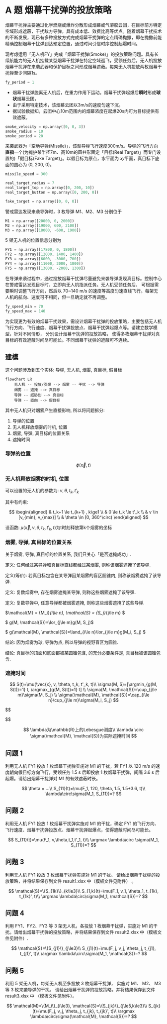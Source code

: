 # A 题 烟幕干扰弹的投放策略

烟幕干扰弹主要通过化学燃烧或爆炸分散形成烟幕或气溶胶云团，在目标前方特定空域形成遮蔽，干扰敌方导弹，具有成本低、效费比高等优点。随着烟幕干扰技术的不断发展，现已有多种投放方式完成烟幕干扰弹的定点精确抛撒，即在抛撒前能精确控制烟幕干扰弹到达预定位置，通过时间引信时序控制起爆时间。

现考虑运用「无人机FY」完成「烟幕干扰弹(Smoke)」的投放策略问题。具有长续航能力的无人机挂载某型烟幕干扰弹在特定空域巡飞，受领任务后，无人机投放烟幕干扰弹在来袭武器和保护目标之间形成烟幕遮蔽。每架无人机投放两枚烟幕干扰弹至少间隔1s。

```python
fy_period = 1
```

* 烟幕干扰弹脱离无人机后，在重力作用下运动。烟幕干扰弹起爆后**瞬时**形成**球状**烟幕云团，
* 由于采用特定技术，该烟幕云团以3m/s的速度匀速下沉。
* 据试验数据知，云团中心10m范围内的烟幕浓度在起爆20s内可为目标提供有效遮蔽。

```python
smoke_velocity = np.array([0, 0, 3])
smoke_radius = 10
smoke_period = 20
```

来袭武器为「空地导弹(Missile)」，该型导弹飞行速度300m/s。导弹的飞行方向**直指**一个(为掩护某半径7m、高10m的圆柱形固定「目标(Real Target)」而专门设置的)「假目标(Fake Target)」。以假目标为原点，水平面为 𝑥𝑦平面，真目标下底面的圆心为 (0, 200, 0)。

```python
missile_speed = 300
```

```python
real_target_radius = 7
real_target_top = np.array([0, 200, 10])
real_target_button = np.array([0, 200, 0])
```

```python
fake_target = np.array([0, 0, 0])
```

警戒雷达发现来袭导弹时，3 枚导弹 M1、M2、M3 分别位于

```python
M1 = np.array([20000, 0, 2000])
M2 = np.array([19000, 600, 2100])
M3 = np.array([18000, -600, 1900])
```

5 架无人机的位置信息分别为

```python
FY1 = np.array([17800, 0, 1800])
FY2 = np.array([12000, 1400, 1400])
FY3 = np.array([6000, -3000, 700])
FY4 = np.array([11000, 2000, 1800])
FY5 = np.array([13000, -2000, 1300])
```

在导弹来袭过程中，通过投放烟幕干扰弹尽量避免来袭导弹发现真目标。控制中心在警戒雷达发现目标时，立即向无人机指派任务。无人机受领任务后， 可根据需要瞬时调整飞行方向，然后以 70~140 m/s 的速度等高度匀速直线飞行。每架无人机的航向、速度可不相同，但一旦确定就不再调整。

```python
fy_speed_min = 70
fy_speed_max = 140
```

为实现更为有效的烟幕干扰效果，需设计烟幕干扰弹的投放策略，主要包括无人机飞行方向、飞行速度、烟幕干扰弹投放点、烟幕干扰弹起爆点等。请建立数学模型，针对不同情形， 分别设计烟幕干扰弹的投放策略， 使得多枚烟幕干扰弹对真目标的有效遮蔽时间尽可能长。不同烟幕干扰弹的遮蔽可不连续。

## 建模

这个问题涉及到五个实体: 导弹, 无人机, 烟雾, 真目标, 假目标

```mermaid
flowchart LR
    无人机 -- 投放/引爆 --> 烟雾 -- 干扰 --> 导弹
    烟雾 -- 遮掩 --> 真目标
    导弹 -- 威胁到 --> 真目标
    导弹 -- 直向 --> 假目标
```

其中无人机只对烟雾产生直接影响, 所以将问题拆分:

1. 导弹的位置
2. 无人机释放烟雾的时机, 位置
3. 烟雾, 导弹, 真目标的位置关系
4. 遮掩时间

### 导弹的位置

$$
\phi(\vec{x}, t)
$$

### 无人机释放烟雾的时机, 位置

可以设置的无人机的参数为: $v, \theta, t_k, t'_k$

其中有约束:

$$
\begin{aligned}
& t_k+1 \le t_{k+1} , k\ge1 \\
& 0 \le t_k \le t'_k \\ 
& v \in [v_{min}, v_{max}] \\
& \theta \in [0, 360^\circ)
\end{aligned}
$$

设函数: $\mu(\vec{x}, v, \theta, t_k, t'_k, t)$为t时刻释放第k个烟雾的坐标

### 烟雾, 导弹, 真目标的位置关系

关于烟雾, 导弹, 真目标的位置关系, 我们只关心「是否遮掩成功」.

定义: 任何经过某导弹和真目标直线都经过某烟雾, 则称该烟雾遮掩了该导弹.

定义(等价): 若真目标包含在某导弹因某烟雾的盲区圆锥内, 则称该烟雾遮掩了该导弹.

定义: 复数烟雾中, 存在烟雾遮掩某导弹, 则称这些烟雾遮掩了该导弹.

定义: 复数导弹中, 任意导弹都被烟雾遮掩, 则称这些烟雾遮掩了这些导弹.

$\mathcal{M} = \{M_i\}_{i\le n},  \mathcal{S} = \{S_j\}_{j\le m} $

$ g(M, \mathcal{S})=\lor_{j\le m}g(M, S_j)$

$ g(\mathcal{M}, \mathcal{S})=\land_{i\le n}\lor_{j\le m}g(M_i, S_j) $

结论: 因为烟雾为球, 导弹为点, 所以导弹的视野盲区为圆锥.

结论: 真目标的顶面和底面都被某圆锥包含, 的充分必要条件是, 真目标被该圆锥包含.

### 遮掩时间

$$
S(t)=\mu(\vec{x}, v, \theta, t_k, t'_k, t)\\
\sigma(M, S)=[\argmin_{g(M, S(t))=1} t, \argmax_{g(M, S(t))=1} t] \\
\sigma(M, \mathcal{S})=\cup_{j\le m}\sigma(M, S_j) \\
\sigma(\mathcal{M}, \mathcal{S})=\cap_{i\le n}\cup_{j\le m}\sigma(M_i, S_j)
$$

$$


$$

$$
\lambda为\mathbb{R}上的Lebesgue测度\\
\lambda \circ \sigma(\mathcal{M}, \mathcal{S})为实际遮掩时间
$$

## 问题 1

利用无人机 FY1 投放 1 枚烟幕干扰弹实施对 M1 的干扰，若 FY1 以 120 m/s 的速度朝向假目标方向飞行，受领任务 1.5 s 后即投放 1 枚烟幕干扰弹，间隔 3.6 s 后起爆。请给出烟幕干扰弹对 M1 的有效遮蔽时长。

$$
\theta = ...\\
S_{11}(t)=\mu(F_1, 120, \theta, 1.5, 1.5+3.6, t)\\
\lambda\circ\sigma(M_1, S_{11})=?
$$

## 问题 2

利用无人机 FY1 投放 1 枚烟幕干扰弹实施对 M1 的干扰，确定 FY1 的飞行方向、飞行速度、烟幕干扰弹投放点、烟幕干扰弹起爆点，使得遮蔽时间尽可能长。

$$
S_{11}(t)=\mu(F_1, v,\theta,t_1,t'_1, t)\\
\argmax \lambda\circ \sigma(M_1, S_{11})=?
$$

## 问题 3

利用无人机 FY1 投放 3 枚烟幕干扰弹实施对 M1 的干扰。 请给出烟幕干扰弹的投放策略，并将结果保存到文件 result1.xlsx 中（模板文件见附件） 。

$$
\mathcal{S}=\{S_{1k}\}_{k\le3}\\
S_{1,k}(t)=\mu(F_1, v_1, \theta_1, t_{1k}, t_{1k}', t)\\
\argmax \lambda\circ\sigma(M_1, \mathcal{S})=?
$$

## 问题 4

利用 FY1、FY2、FY3 等 3 架无人机，各投放 1 枚烟幕干扰弹，实施对 M1 的干扰。请给出烟幕干扰弹的投放策略，并将结果保存到文件 result2.xlsx 中（模板文件见附件）.

$$
\mathcal{S}=\{S_{j1}\}_{j\le3}\\
S_{j1}(t)=\mu(F_j, v_j, \theta_j, t_{j1}, t_{j1}', t)\\
\argmax \lambda\circ\sigma(M_1, \mathcal{S})=?
$$

## 问题 5

利用 5 架无人机，每架无人机至多投放 3 枚烟幕干扰弹， 实施对 M1、 M2、 M3
等 3 枚来袭导弹的干扰。 请给出烟幕干扰弹的投放策略，并将结果保存到文件 result3.xlsx 中
（模板文件见附件）。

$$
\mathcal{M}=\{M_i\}_{i\le3}, \mathcal{S}=\{S_{jk}\}_{j\le5,k\le3}\\
S_{jk}(t)=\mu(F_j, v_j, \theta_j, t_{jk}, t_{jk}', t)\\
\argmax \lambda\circ\sigma(\mathcal{M}, \mathcal{S})=?
$$

